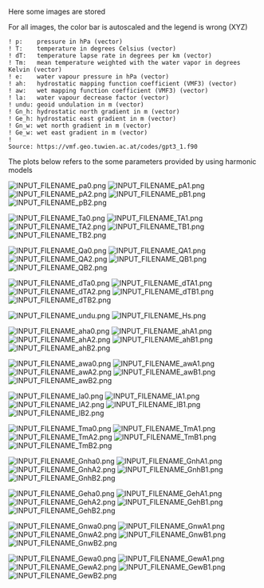 
Here some images are stored

For all images, the color bar is autoscaled and the legend is wrong (XYZ)

```
! p:    pressure in hPa (vector) 
! T:    temperature in degrees Celsius (vector)
! dT:   temperature lapse rate in degrees per km (vector)
! Tm:   mean temperature weighted with the water vapor in degrees Kelvin (vector) 
! e:    water vapour pressure in hPa (vector)
! ah:   hydrostatic mapping function coefficient (VMF3) (vector)
! aw:   wet mapping function coefficient (VMF3) (vector)
! la:   water vapour decrease factor (vector)
! undu: geoid undulation in m (vector)
! Gn_h: hydrostatic north gradient in m (vector)
! Ge_h: hydrostatic east gradient in m (vector)
! Gn_w: wet north gradient in m (vector)
! Ge_w: wet east gradient in m (vector)
!
Source: https://vmf.geo.tuwien.ac.at/codes/gpt3_1.f90
```

The plots below refers to the some parameters provided by using harmonic models

![INPUT_FILENAME_pa0.png](INPUT_FILENAME_pa0.png)
![INPUT_FILENAME_pA1.png](INPUT_FILENAME_pA1.png)
![INPUT_FILENAME_pA2.png](INPUT_FILENAME_pA2.png)
![INPUT_FILENAME_pB1.png](INPUT_FILENAME_pB1.png)
![INPUT_FILENAME_pB2.png](INPUT_FILENAME_pB2.png)

![INPUT_FILENAME_Ta0.png](INPUT_FILENAME_Ta0.png)
![INPUT_FILENAME_TA1.png](INPUT_FILENAME_TA1.png)
![INPUT_FILENAME_TA2.png](INPUT_FILENAME_TA2.png)
![INPUT_FILENAME_TB1.png](INPUT_FILENAME_TB1.png)
![INPUT_FILENAME_TB2.png](INPUT_FILENAME_TB2.png)

![INPUT_FILENAME_Qa0.png](INPUT_FILENAME_Qa0.png)
![INPUT_FILENAME_QA1.png](INPUT_FILENAME_QA1.png)
![INPUT_FILENAME_QA2.png](INPUT_FILENAME_QA2.png)
![INPUT_FILENAME_QB1.png](INPUT_FILENAME_QB1.png)
![INPUT_FILENAME_QB2.png](INPUT_FILENAME_QB2.png)

![INPUT_FILENAME_dTa0.png](INPUT_FILENAME_dTa0.png)
![INPUT_FILENAME_dTA1.png](INPUT_FILENAME_dTA1.png)
![INPUT_FILENAME_dTA2.png](INPUT_FILENAME_dTA2.png)
![INPUT_FILENAME_dTB1.png](INPUT_FILENAME_dTB1.png)
![INPUT_FILENAME_dTB2.png](INPUT_FILENAME_dTB2.png)

![INPUT_FILENAME_undu.png](INPUT_FILENAME_undu.png)
![INPUT_FILENAME_Hs.png](INPUT_FILENAME_Hs.png)

![INPUT_FILENAME_aha0.png](INPUT_FILENAME_aha0.png)
![INPUT_FILENAME_ahA1.png](INPUT_FILENAME_ahA1.png)
![INPUT_FILENAME_ahA2.png](INPUT_FILENAME_ahA2.png)
![INPUT_FILENAME_ahB1.png](INPUT_FILENAME_ahB1.png)
![INPUT_FILENAME_ahB2.png](INPUT_FILENAME_ahB2.png)

![INPUT_FILENAME_awa0.png](INPUT_FILENAME_awa0.png)
![INPUT_FILENAME_awA1.png](INPUT_FILENAME_awA1.png)
![INPUT_FILENAME_awA2.png](INPUT_FILENAME_awA2.png)
![INPUT_FILENAME_awB1.png](INPUT_FILENAME_awB1.png)
![INPUT_FILENAME_awB2.png](INPUT_FILENAME_awB2.png)

![INPUT_FILENAME_la0.png](INPUT_FILENAME_la0.png)
![INPUT_FILENAME_lA1.png](INPUT_FILENAME_lA1.png)
![INPUT_FILENAME_lA2.png](INPUT_FILENAME_lA2.png)
![INPUT_FILENAME_lB1.png](INPUT_FILENAME_lB1.png)
![INPUT_FILENAME_lB2.png](INPUT_FILENAME_lB2.png)

![INPUT_FILENAME_Tma0.png](INPUT_FILENAME_Tma0.png)
![INPUT_FILENAME_TmA1.png](INPUT_FILENAME_TmA1.png)
![INPUT_FILENAME_TmA2.png](INPUT_FILENAME_TmA2.png)
![INPUT_FILENAME_TmB1.png](INPUT_FILENAME_TmB1.png)
![INPUT_FILENAME_TmB2.png](INPUT_FILENAME_TmB2.png)

![INPUT_FILENAME_Gnha0.png](INPUT_FILENAME_Gnha0.png)
![INPUT_FILENAME_GnhA1.png](INPUT_FILENAME_GnhA1.png)
![INPUT_FILENAME_GnhA2.png](INPUT_FILENAME_GnhA2.png)
![INPUT_FILENAME_GnhB1.png](INPUT_FILENAME_GnhB1.png)
![INPUT_FILENAME_GnhB2.png](INPUT_FILENAME_GnhB2.png)

![INPUT_FILENAME_Geha0.png](INPUT_FILENAME_Geha0.png)
![INPUT_FILENAME_GehA1.png](INPUT_FILENAME_GehA1.png)
![INPUT_FILENAME_GehA2.png](INPUT_FILENAME_GehA2.png)
![INPUT_FILENAME_GehB1.png](INPUT_FILENAME_GehB1.png)
![INPUT_FILENAME_GehB2.png](INPUT_FILENAME_GehB2.png)

![INPUT_FILENAME_Gnwa0.png](INPUT_FILENAME_Gnwa0.png)
![INPUT_FILENAME_GnwA1.png](INPUT_FILENAME_GnwA1.png)
![INPUT_FILENAME_GnwA2.png](INPUT_FILENAME_GnwA2.png)
![INPUT_FILENAME_GnwB1.png](INPUT_FILENAME_GnwB1.png)
![INPUT_FILENAME_GnwB2.png](INPUT_FILENAME_GnwB2.png)

![INPUT_FILENAME_Gewa0.png](INPUT_FILENAME_Gewa0.png)
![INPUT_FILENAME_GewA1.png](INPUT_FILENAME_GewA1.png)
![INPUT_FILENAME_GewA2.png](INPUT_FILENAME_GewA2.png)
![INPUT_FILENAME_GewB1.png](INPUT_FILENAME_GewB1.png)
![INPUT_FILENAME_GewB2.png](INPUT_FILENAME_GewB2.png)
